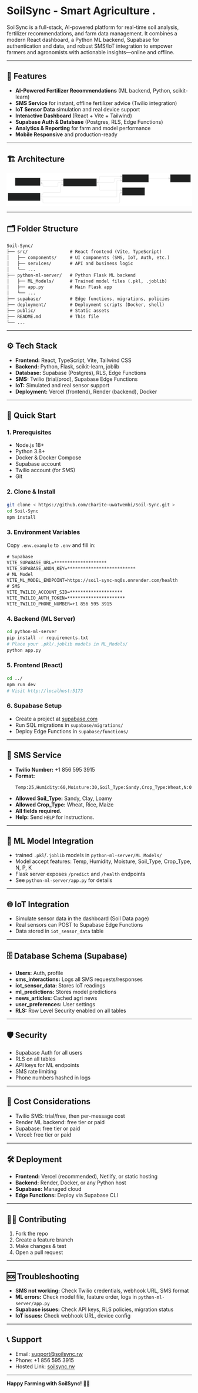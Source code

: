# SoilSync - Smart Agriculture .

SoilSync is a full-stack, AI-powered platform for real-time soil analysis, fertilizer recommendations, and farm data management. It combines a modern React dashboard, a Python ML backend, Supabase for authentication and data, and robust SMS/IoT integration to empower farmers and agronomists with actionable insights—online and offline.

---

## 🌟 Features
- **AI-Powered Fertilizer Recommendations** (ML backend, Python, scikit-learn)
- **SMS Service** for instant, offline fertilizer advice (Twilio integration)
- **IoT Sensor Data** simulation and real device support
- **Interactive Dashboard** (React + Vite + Tailwind)
- **Supabase Auth & Database** (Postgres, RLS, Edge Functions)
- **Analytics & Reporting** for farm and model performance
- **Mobile Responsive** and production-ready

---

## 🏗️ Architecture

![SoilSync Architecture](public/Untitled%20diagram%20_%20Mermaid%20Chart-2025-07-01-215637.svg)

---

## 🗂️ Folder Structure

```
Soil-Sync/
├── src/                # React frontend (Vite, TypeScript)
│   ├── components/     # UI components (SMS, IoT, Auth, etc.)
│   ├── services/       # API and business logic
│   └── ...
├── python-ml-server/   # Python Flask ML backend
│   ├── ML_Models/      # Trained model files (.pkl, .joblib)
│   ├── app.py          # Main Flask app
│   └── ...
├── supabase/           # Edge functions, migrations, policies
├── deployment/         # Deployment scripts (Docker, shell)
├── public/             # Static assets
├── README.md           # This file
└── ...
```

---

## ⚙️ Tech Stack
- **Frontend:** React, TypeScript, Vite, Tailwind CSS
- **Backend:** Python, Flask, scikit-learn, joblib
- **Database:** Supabase (Postgres), RLS, Edge Functions
- **SMS:** Twilio (trial/prod), Supabase Edge Functions
- **IoT:** Simulated and real sensor support
- **Deployment:** Vercel (frontend), Render (backend), Docker

---

## 🚀 Quick Start

### 1. Prerequisites
- Node.js 18+
- Python 3.8+
- Docker & Docker Compose
- Supabase account
- Twilio account (for SMS)
- Git

### 2. Clone & Install
```bash
git clone < https://github.com/charite-uwatwembi/Soil-Sync.git >
cd Soil-Sync
npm install
```

### 3. Environment Variables
Copy `.env.example` to `.env` and fill in:
```env
# Supabase
VITE_SUPABASE_URL=********************
VITE_SUPABASE_ANON_KEY=**************************
# ML Model
VITE_ML_MODEL_ENDPOINT=https://soil-sync-nq0s.onrender.com/health
# SMS
VITE_TWILIO_ACCOUNT_SID=********************
VITE_TWILIO_AUTH_TOKEN=**********************
VITE_TWILIO_PHONE_NUMBER=+1 856 595 3915
```

### 4. Backend (ML Server)
```bash
cd python-ml-server
pip install -r requirements.txt
# Place your .pkl/.joblib models in ML_Models/
python app.py
```

### 5. Frontend (React)
```bash
cd ../
npm run dev
# Visit http://localhost:5173
```

### 6. Supabase Setup
- Create a project at [supabase.com](https://supabase.com)
- Run SQL migrations in `supabase/migrations/`
- Deploy Edge Functions in `supabase/functions/`

---

## 📱 SMS Service

- **Twilio Number:** +1 856 595 3915
- **Format:**
  ```
  Temp:25,Humidity:60,Moisture:30,Soil_Type:Sandy,Crop_Type:Wheat,N:0.5,P:30,K:20
  ```
- **Allowed Soil_Type:** Sandy, Clay, Loamy
- **Allowed Crop_Type:** Wheat, Rice, Maize
- **All fields required.**
- **Help:** Send `HELP` for instructions.

---

## 🤖 ML Model Integration
- trained `.pkl`/`.joblib` models in `python-ml-server/ML_Models/`
- Model accept features: Temp, Humidity, Moisture, Soil_Type, Crop_Type, N, P, K
- Flask server exposes `/predict` and `/health` endpoints
- See `python-ml-server/app.py` for details

---

## 🌐 IoT Integration
- Simulate sensor data in the dashboard (Soil Data page)
- Real sensors can POST to Supabase Edge Functions
- Data stored in `iot_sensor_data` table

---

## 🗄️ Database Schema (Supabase)
- **Users:** Auth, profile
- **sms_interactions:** Logs all SMS requests/responses
- **iot_sensor_data:** Stores IoT readings
- **ml_predictions:** Stores model predictions
- **news_articles:** Cached agri news
- **user_preferences:** User settings
- **RLS:** Row Level Security enabled on all tables

---

## 🛡️ Security
- Supabase Auth for all users
- RLS on all tables
- API keys for ML endpoints
- SMS rate limiting
- Phone numbers hashed in logs

---

## 💸 Cost Considerations
- Twilio SMS: trial/free, then per-message cost
- Render ML backend: free tier or paid
- Supabase: free tier or paid
- Vercel: free tier or paid

---

## 🛠️ Deployment
- **Frontend:** Vercel (recommended), Netlify, or static hosting
- **Backend:** Render, Docker, or any Python host
- **Supabase:** Managed cloud
- **Edge Functions:** Deploy via Supabase CLI

---

## 🧑‍💻 Contributing
1. Fork the repo
2. Create a feature branch
3. Make changes & test
4. Open a pull request

---

## 🆘 Troubleshooting
- **SMS not working:** Check Twilio credentials, webhook URL, SMS format
- **ML errors:** Check model file, feature order, logs in `python-ml-server/app.py`
- **Supabase issues:** Check API keys, RLS policies, migration status
- **IoT issues:** Check webhook URL, device config

---

## 📞 Support
- Email: support@soilsync.rw
- Phone: +1 856 595 3915
- Hosted Link: [soilsync.rw](https://soil-sync-proj.vercel.app/)

---

**Happy Farming with SoilSync! 🌱🤖**